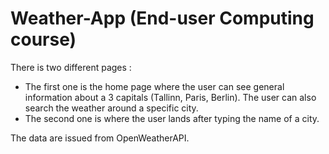 # Weather-App (End-user Computing course)

There is two different pages :  
 - The first one is the home page where the user can see general information about a 3 capitals (Tallinn, Paris, Berlin). The user can also search the weather around a specific city.  
 - The second one is where the user lands after typing the name of a city.  

The data are issued from OpenWeatherAPI.
